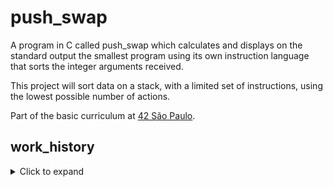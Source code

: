 # push_swap
A program in C called push_swap which calculates and displays on the standard output the smallest program using its own instruction language that sorts the integer arguments received.

This project will sort data on a stack, with a limited set of instructions, using the lowest possible number of actions.

Part of the basic curriculum at <a href='http://42sp.org.br'> 42 São Paulo</a>.

## work_history

<details>
  <summary>Click to expand </summary>


  **June 6th 2021** - I set up the project structure and Makefile. It doesn't do anything right now, except for compiling, asking for an input, and reading your input back to you. Gotta start somewhere.

   **June 7th 2021** - Set up a basic error message function and created the structs that will hold my stacks. I will use circular doubly linked lists, as I think it'll make it easier to implement the stack rotation rules. I'm trying to make my code as human-readable as possible, as this is one of the skills I feel like I need to improve on. My next step will be to validate the input, and then to insert it into the list.

  **June 8th 2021** - Working on verifying if the input is valid. Current challenge is finding where is the best moment to verify if the input is above or below int limit.
  
  **August 19th 2021** - After a little 2-month break to focus on minishell, we're back to push_swap! All error handling is done, and the setup for my stacks is ready. I chose to use circular doubly linked lists to make rotation operations easier. I've also implemented basic stack operations, like pop, push and swap. Next step is to implement the push_swap moves.
